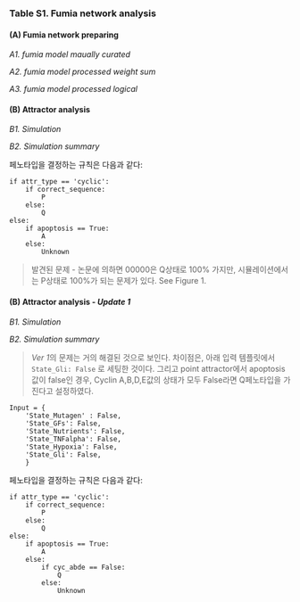 ### Table S1. Fumia network analysis 

#### (A) Fumia network preparing

*A1. fumia model maually curated*

*A2. fumia model processed weight sum*

*A3. fumia model processed logical*

#### (B) Attractor analysis

*B1. Simulation*

*B2. Simulation summary*

페노타입을 결정하는 규칙은 다음과 같다: 

```
if attr_type == 'cyclic': 
    if correct_sequence: 
        P
    else: 
        Q
else:
    if apoptosis == True: 
        A
    else: 
        Unknown 
```

> 발견된 문제 - 논문에 의하면 00000은 Q상태로 100% 가지만, 시뮬레이션에서는 P상태로 100%가 되는 문제가 있다. See Figure 1. 


#### (B) Attractor analysis - *Update 1*

*B1. Simulation*

*B2. Simulation summary*

> *Ver 1*의 문제는 거의 해결된 것으로 보인다. 차이점은, 아래 입력 템플릿에서 `State_Gli: False` 로 세팅한 것이다. 그리고 point attractor에서 apoptosis 값이 false인 경우, Cyclin A,B,D,E값의 상태가 모두 False라면 Q페노타입을 가진다고 설정하였다.

```
Input = {
    'State_Mutagen' : False,
    'State_GFs': False,
    'State_Nutrients': False,
    'State_TNFalpha': False,
    'State_Hypoxia': False,
    'State_Gli': False,
    }
```

페노타입을 결정하는 규칙은 다음과 같다: 

```
if attr_type == 'cyclic': 
    if correct_sequence: 
        P
    else: 
        Q
else:
    if apoptosis == True: 
        A
    else: 
        if cyc_abde == False: 
            Q
        else: 
            Unknown 

```

